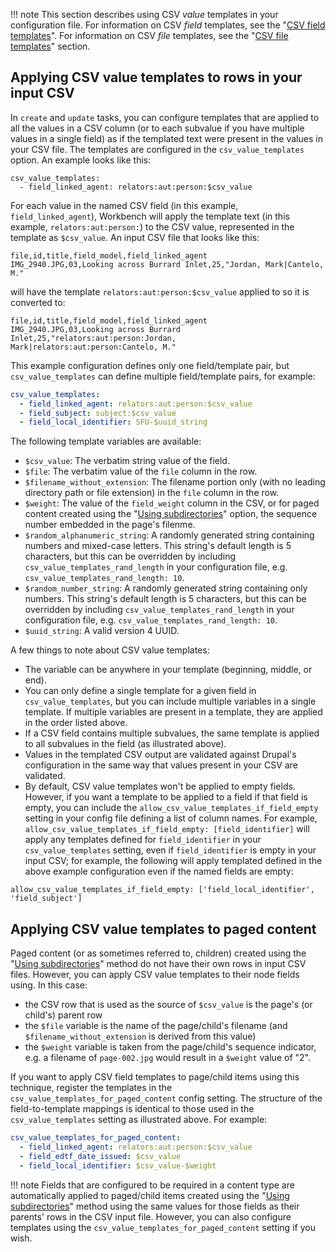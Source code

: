 !!! note
    This section describes using CSV *value* templates in your configuration file. For information on CSV *field* templates, see the "[CSV field templates](/islandora_workbench_docs/field_templates.md)". For information on CSV *file* templates, see the "[CSV file templates](/islandora_workbench_docs/generating_csv_files/#csv-file-templates)" section.

## Applying CSV value templates to rows in your input CSV

In `create` and `update` tasks, you can configure templates that are applied to all the values in a CSV column (or to each subvalue if you have multiple values in a single field) as if the templated text were present in the values in your CSV file. The templates are configured in the `csv_value_templates` option. An example looks like this:

```text
csv_value_templates:
  - field_linked_agent: relators:aut:person:$csv_value
```

For each value in the named CSV field (in this example, `field_linked_agent`), Workbench will apply the template text (in this example, `relators:aut:person:`) to the CSV value, represented in the template as `$csv_value`. An input CSV file that looks like this:

```text
file,id,title,field_model,field_linked_agent
IMG_2940.JPG,03,Looking across Burrard Inlet,25,"Jordan, Mark|Cantelo, M."
```

will have the template `relators:aut:person:$csv_value` applied to so it is converted to:

```text
file,id,title,field_model,field_linked_agent
IMG_2940.JPG,03,Looking across Burrard Inlet,25,"relators:aut:person:Jordan, Mark|relators:aut:person:Cantelo, M."
```

This example configuration defines only one field/template pair, but `csv_value_templates` can define multiple field/template pairs, for example:

```yaml
csv_value_templates:
  - field_linked_agent: relators:aut:person:$csv_value
  - field_subject: subject:$csv_value
  - field_local_identifier: SFU-$uuid_string
```

The following template variables are available:

 * `$csv_value`: The verbatim string value of the field.
 * `$file`: The verbatim value of the `file` column in the row.
 * `$filename_without_extension`: The filename portion only (with no leading directory path or file extension) in the `file` column in the row.
 * `$weight`: The value of the `field_weight` column in the CSV, or for paged content created using the "[Using subdirectories](/islandora_workbench_docs/paged_and_compound/#using-subdirectories)" option, the sequence number embedded in the page's filenme.
 * `$random_alphanumeric_string`: A randomly generated string containing numbers and mixed-case letters. This string's default length is 5 characters, but this can be overridden by including `csv_value_templates_rand_length` in your configuration file, e.g. `csv_value_templates_rand_length: 10`.
 * `$random_number_string`: A randomly generated string containing only numbers. This string's default length is 5 characters, but this can be overridden by including `csv_value_templates_rand_length` in your configuration file, e.g. `csv_value_templates_rand_length: 10`.
 * `$uuid_string`: A valid version 4 UUID.

A few things to note about CSV value templates:

* The variable can be anywhere in your template (beginning, middle, or end).
* You can only define a single template for a given field in `csv_value_templates`, but you can include multiple variables in a single template. If multiple variables are present in a template, they are applied in the order listed above.
* If a CSV field contains multiple subvalues, the same template is applied to all subvalues in the field (as illustrated above).
* Values in the templated CSV output are validated against Drupal's configuration in the same way that values present in your CSV are validated.
* By default, CSV value templates won't be applied to empty fields. However, if you want a template to be applied to a field if that field is empty, you can include the `allow_csv_value_templates_if_field_empty` setting in your config file defining a list of column names. For example, `allow_csv_value_templates_if_field_empty: [field_identifier]` will apply any templates defined for `field_identifier` in your `csv_value_templates` setting, even if `field_identifier` is empty in your input CSV; for example, the following will apply templated defined in the above example configuration even if the named fields are empty:

```
allow_csv_value_templates_if_field_empty: ['field_local_identifier', 'field_subject']
```

## Applying CSV value templates to paged content

Paged content (or as sometimes referred to, children) created using the "[Using subdirectories](/islandora_workbench_docs/paged_and_compound/#using-subdirectories)" method do not have their own rows in input CSV files. However, you can apply CSV value templates to their node fields using. In this case:

* the CSV row that is used as the source of `$csv_value` is the page's (or child's) parent row
* the `$file` variable is the name of the page/child's filename (and `$filename_without_extension` is derived from this value)
* the `$weight` variable is taken from the page/child's sequence indicator, e.g. a filename of `page-002.jpg` would result in a `$weight` value of "2".

If you want to apply CSV field templates to page/child items using this technique, register the templates in the `csv_value_templates_for_paged_content` config setting. The structure of the field-to-template mappings is identical to those used in the `csv_value_templates` setting as illustrated above. For example:

```yaml
csv_value_templates_for_paged_content:
  - field_linked_agent: relators:aut:person:$csv_value
  - field_edtf_date_issued: $csv_value
  - field_local_identifier: $csv_value-$weight
```

!!! note
    Fields that are configured to be required in a content type are automatically applied to paged/child items created using the "[Using subdirectories](/islandora_workbench_docs/paged_and_compound/#using-subdirectories)" method using the same values for those fields as their parents' rows in the CSV input file. However, you can also configure templates using the `csv_value_templates_for_paged_content` setting if you wish.

